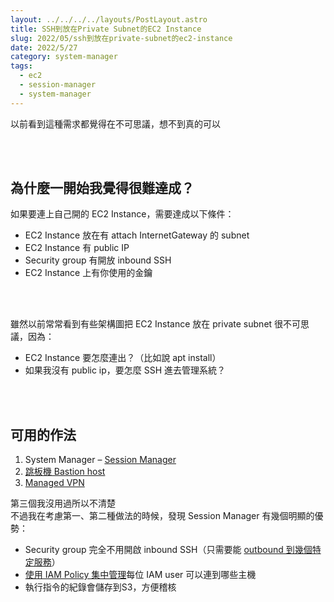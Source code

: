 ```yaml
---
layout: ../../../../layouts/PostLayout.astro
title: SSH到放在Private Subnet的EC2 Instance
slug: 2022/05/ssh到放在private-subnet的ec2-instance
date: 2022/5/27
category: system-manager
tags: 
  - ec2
  - session-manager
  - system-manager
---
```


  
以前看到這種需求都覺得在不可思議，想不到真的可以







<br><br>



  
## 為什麼一開始我覺得很難達成？



  
如果要連上自己開的 EC2 Instance，需要達成以下條件：



  
- EC2 Instance 放在有 attach InternetGateway 的 subnet  
- EC2 Instance 有 public IP  
- Security group 有開放 inbound SSH  
- EC2 Instance 上有你使用的金鑰



<br><br>



  
雖然以前常常看到有些架構圖把 EC2 Instance 放在 private subnet 很不可思議，因為：



  
- EC2 Instance 要怎麼連出？（比如說 apt install）  
- 如果我沒有 public ip，要怎麼 SSH 進去管理系統？



<br><br>



  
## 可用的作法



  
1. System Manager – [Session Manager](https://docs.aws.amazon.com/zh_tw/systems-manager/latest/userguide/session-manager.html)  
2. [跳板機 Bastion host](https://aws.amazon.com/tw/quickstart/architecture/linux-bastion/)  
3. [Managed VPN](https://docs.aws.amazon.com/whitepapers/latest/aws-vpc-connectivity-options/aws-managed-vpn.html)



  
第三個我沒用過所以不清楚<br>
不過我在考慮第一、第二種做法的時候，發現 Session Manager 有幾個明顯的優勢：



  
- Security group 完全不用開啟 inbound SSH（只需要能 [outbound 到幾個特定服務](https://docs.aws.amazon.com/zh_tw/systems-manager/latest/userguide/session-manager-prerequisites.html)）  
- [使用 IAM Policy 集中管理](https://docs.aws.amazon.com/zh_tw/systems-manager/latest/userguide/getting-started-restrict-access-quickstart.html)每位 IAM user 可以連到哪些主機  
- 執行指令的紀錄會儲存到S3，方便稽核
